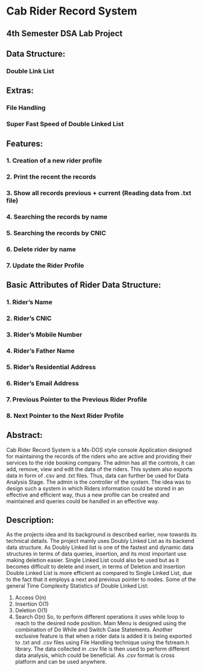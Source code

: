 # Cab Rider Record System
## 4th Semester DSA Lab Project

## Data Structure:
### Double Link List

## Extras:
### File Handling
### Super Fast Speed of Double Linked List

## Features:
### 1. Creation of a new rider profile
### 2. Print the recent the records
### 3. Show all records previous + current (Reading data from .txt file)
### 4. Searching the records by name
### 5. Searching the records by CNIC
### 6. Delete rider by name
### 7. Update the Rider Profile

## Basic Attributes of Rider Data Structure:
### 1. Rider’s Name
### 2. Rider’s CNIC
### 3. Rider’s Mobile Number
### 4. Rider’s Father Name
### 5. Rider’s Residential Address
### 6. Rider’s Email Address
### 7. Previous Pointer to the Previous Rider Profile
### 8. Next Pointer to the Next Rider Profile

## Abstract:
Cab Rider Record System is a Ms-DOS style console Application designed for maintaining the records of the riders
who are active and providing their services to the ride booking company. The admin has all the controls, it can add,
remove, view and edit the data of the riders. This system also exports data in form of .csv and .txt files. Thus, data
can further be used for Data Analysis Stage. The admin is the controller of the system. The idea was to design such a
system in which Riders information could be stored in an effective and efficient way, thus a new profile can be
created and maintained and queries could be handled in an effective way.
## Description:
As the projects idea and its background is described earlier, now towards its technical details. The project mainly
uses Doubly Linked List as its backend data structure. As Doubly Linked list is one of the fastest and dynamic data
structures in terms of data queries, insertion, and its most important use making deletion easier. Single Linked List
could also be used but as it becomes difficult to delete and insert, in terms of Deletion and Insertion Double Linked
List is more efficient as compared to Single Linked List, due to the fact that it employs a next and previous pointer
to nodes. Some of the general Time Complexity Statistics of Double Linked List:
1. Access O(n)
2. Insertion O(1)
3. Deletion O(1)
4. Search O(n)
So, to perform different operations it uses while loop to reach to the desired node position. Main Menu is designed
using the combination of Do While and Switch Case Statements.
Another exclusive feature is that when a rider data is added it is being exported to .txt and .csv files using File
Handling technique using the fstream.h library. The data collected in .csv file is then used to perform different data
analysis, which could be beneficial. As .csv format is cross platform and can be used anywhere.
